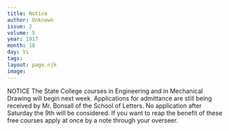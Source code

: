 ```yaml
---
title: Notice
author: Unknown
issue: 2
volume: 5
year: 1917
month: 18
day: Vi
tags:
layout: page.njk
image:
---
```

NOTICE       The State College courses in Engineering and in Mechanical Drawing will begin next week. Applications for admittance are still being received by Mr. Bonsall of the School of Letters. No application after Saturday the 9th will be considered. If you want to reap the benefit of these free courses apply at once by a note through your overseer. 

